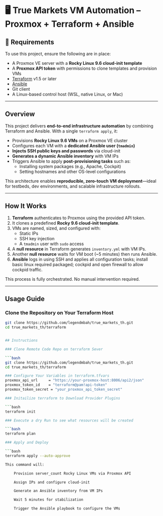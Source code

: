# 🖥️ True Markets VM Automation – Proxmox + Terraform + Ansible

## 🔧 Requirements

To use this project, ensure the following are in place:

- A Proxmox VE server with a **Rocky Linux 9.6 cloud-init template**
- A **Proxmox API token** with permissions to clone templates and provision VMs
- [Terraform](https://developer.hashicorp.com/terraform/downloads) v1.5 or later
- [Ansible](https://docs.ansible.com/ansible/latest/installation_guide/intro_installation.html)
- Git client
- A Linux-based control host (WSL, native Linux, or Mac)

---

## Overview

This project delivers **end-to-end infrastructure automation** by combining Terraform and Ansible. With a single `terraform apply`, it:

- Provisions **Rocky Linux 9.6 VMs** on a Proxmox VE cluster
- Configures each VM with a **dedicated Ansible user (`tmadmin`)**
- **Injects SSH public keys and passwords** via cloud-init
- **Generates a dynamic Ansible inventory** with VM IPs
- Triggers Ansible to apply **post-provisioning tasks** such as:
  - Installing system packages (e.g., Apache, Cockpit)
  - Setting hostnames and other OS-level configurations

This architecture enables **reproducible, zero-touch VM deployment**—ideal for testbeds, dev environments, and scalable infrastructure rollouts.

---

## How It Works

1. **Terraform** authenticates to Proxmox using the provided API token.
2. It clones a predefined **Rocky 9.6 cloud-init template**.
3. VMs are named, sized, and configured with:
   - Static IPs
   - SSH key injection
   - A `tmadmin` user with `sudo` access
4. A **null resource** in Terraform generates `inventory.yml` with VM IPs.
5. Another **null resource** waits for VM boot (~5 minutes) then runs Ansible.
6. **Ansible** logs in using SSH and applies all configuration tasks; install basic linux required packaged; cockpid and open firewall to allow cockpid traffic.

This process is fully orchestrated. No manual intervention required.

---

##  Usage Guide

###  Clone the Repository on Your Terraform Host

```bash
git clone https://github.com/legendmbah/true_markets_th.git
cd true_markets_th/terraform


## Instructions

### Clone Remote Code Repo on terraform Sever

```bash
git clone https://github.com/legendmbah/true_markets_th.git
cd true_markets_th/terraform

### Configure Your Variables in terraform.tfvars
proxmox_api_url     = "https://your-proxmox-host:8006/api2/json"
proxmox_token_id    = "terraform@pam!api-token"
proxmox_token_secret = "your_proxmox_api_token_secret"

### Initailize terraform to Download Provider Plugins

```bash
terraform init

### Execute a dry Run to see what resources will be created

```bash
terraform plan

### Apply and Deploy

```bash
terraform apply --auto-approve

This command will:

    Provision server_count Rocky Linux VMs via Proxmox API

    Assign IPs and configure cloud-init

    Generate an Ansible inventory from VM IPs

    Wait 5 minutes for stabilization

    Trigger the Ansible playbook to configure the VMs
